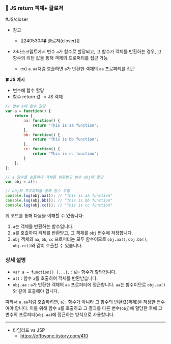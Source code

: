 
### 🌳 JS return 객체+ 클로저
#JS/closer
- 참고
	- [[240530#🍀 클로저(closer)]]

- 자바스크립트에서 변수 `a`가 함수로 할당되고, 그 함수가 객체를 반환하는 경우, 그 함수의 리턴 값을 통해 객체의 프로퍼티를 접근 가능
	- ex)  `a.aa`처럼 호출하면 `a`가 반환한 객체의 `aa` 프로퍼티를 접근


<strong> 🍀 JS 예시 </strong> 
- 변수에 함수 할당
- 함수 return 값 -> JS 객체
```javascript
// 변수 a에 함수 할당
var a = function() {
    return {
        aa: function() {
            return "This is aa function";
        },
        bb: function() {
            return "This is bb function";
        },
        cc: function() {
            return "This is cc function";
        }
    };
};

// a 함수를 호출하여 객체를 반환받고 변수 obj에 할당
var obj = a();

// obj의 프로퍼티를 통해 함수 호출
console.log(obj.aa()); // "This is aa function"
console.log(obj.bb()); // "This is bb function"
console.log(obj.cc()); // "This is cc function"
```

위 코드를 통해 다음을 이해할 수 있습니다:

1. `a`는 객체를 반환하는 함수입니다.
2. `a`를 호출하여 객체를 반환받고, 그 객체를 `obj` 변수에 저장합니다.
3. `obj` 객체의 `aa`, `bb`, `cc` 프로퍼티는 모두 함수이므로 `obj.aa()`, `obj.bb()`, `obj.cc()`와 같이 호출할 수 있습니다.

### 상세 설명

- `var a = function() {...};` : `a`는 함수가 할당됩니다.
- `a()` : 함수 `a`를 호출하여 객체를 반환받습니다.
- `obj.aa` : `a`가 반환한 객체의 `aa` 프로퍼티에 접근합니다. `aa`는 함수이므로 `obj.aa()`와 같이 호출해야 합니다.

따라서 `a.aa`처럼 호출하려면, `a`는 함수가 아니라 그 함수의 반환값(객체)을 저장한 변수여야 합니다. 이를 위해 함수 `a`를 호출하고 그 결과를 다른 변수(`obj`)에 할당한 후에 그 변수의 프로퍼티(`obj.aa`)에 접근하는 방식으로 사용합니다.





<hr>



-  타임리프 vs JSP
	- https://offbyone.tistory.com/410



